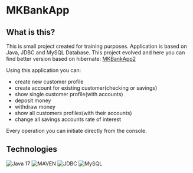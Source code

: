 # MKBankApp

## What is this?
This is small project created for training purposes. Application is based on Java, JDBC and MySQL Database. This project evolved and here you can find better version based on hibernate: [MKBankApp2](https://github.com/mat0714/mk-bank-2)

Using this application you can:
- create new customer profile
- create account for existing customer(checking or savings)
- show single customer profile(with accounts)
- deposit money
- withdraw money
- show all customers profiles(with their accounts)
- change all savings accounts rate of interest

Every operation you can initiate directly from the console.

## Technologies
<img src="https://img.shields.io/badge/-JAVA 17-red" alt="Java 17" /> <img src="https://img.shields.io/badge/-MAVEN-red" alt="MAVEN" />
<img src="https://img.shields.io/badge/-JDBC-red" alt="JDBC" /> <img src="https://img.shields.io/badge/-MYSQL-red" alt="MySQL" />
